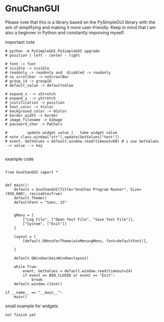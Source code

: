 # GnuChanGUI
<p> Please note that this is a library based on the PySimpleGUI library with the aim of simplifying and making it more user-friendly. Keep in mind that I am also a beginner in Python and constantly improving myself. </p>

important note
```
# python -m PySimpleGUI.PySimpleGUI upgrade
# position | left - center - right

# font -> font
# visible -> visible
# readonly -> readonly and  disabled -> readonly
# no_scrollbar -> noScroolBar
# group_id -> groupID
# default_value -> defaultValue

# expand_x --> xStretch
# expand_y --> yStretch
# justification -> position
# text_color -> tColor
# background_color -> bColor
# border_width -> border
# image_filename -> bImage
# password_char -> PwChars

#         update widget value |   take widget value
# note class.window["str"].update(GetValues["test"])
# event, GetValues = default.window.read(timeout=60) # ı use GetValues --> value --> key


```

example code

``` 

from GnuChanGUI import *


def main():
    default = GnuChanGUI(Title="GnuChan Program Runner", Size=(950,600), resizable=True)
    default.Theme()
    defaultFont = "Sans, 15"


    gMenu = [
        ["Log File", ["Open Text File", "Save Text File"]],
        ["System", ["Exit"]]
    ]

    layout = [
        [default.GMenuForTheme(winMenu=gMenu, font=defaultFont)],
        
    ]

    default.GWindow(mainWindow=layout)

    while True:
        event, GetValues = default.window.read(timeout=24)
        if event == WIN_CLOSED or event == "Exit":
            break
    default.window.close()

if __name__ == "__main__":
    main()

```




small example for widgets

 ```
 not finish yet
 ```
